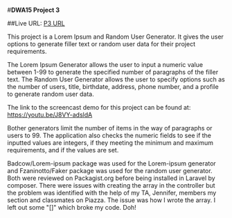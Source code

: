 #**DWA15 Project 3**

##Live URL: [P3 URL](http://p3.medsages.net)

This project is a Lorem Ipsum and Random User Generator. It gives the user options to
generate filler text or random user data for their project requirements.

The Lorem Ipsum Generator allows the user to input a numeric value between 1-99 to generate
the specified number of paragraphs of the filler text. The Random User Generator allows the user
to specify options such as the number of users, title, birthdate, address, phone number, and a
profile to generate random user data.

The link to the screencast demo for this project can be found at: https://youtu.be/J8VY-adsldA

Bother generators limit the number of items in the way of paragraphs or users to 99. The
application also checks the numeric fields to see if the inputted values are integers, if they
meeting the minimum and maximum requirements, and if the values are set.

Badcow/Lorem-ipsum package was used for the Lorem-ipsum generator and Fzaninotto/Faker package was used
for the random user generator. Both were reviewed on Packagist.org before being installed in Laravel by
composer. There were issues with creating the array in the controller but the problem was identified with
the help of my TA, Jennifer, members my section and classmates on Piazza. The issue was how I wrote
the array.  I left out some "[]" which broke my code. Doh!

